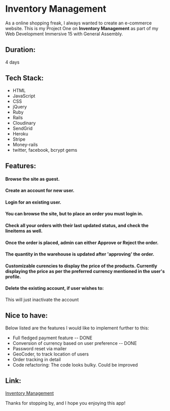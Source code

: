 # **Inventory Management**
As a online shopping freak, I always wanted to create an e-commerce website.
This is my Project One on **Inventory Management** as part of my Web Development Immersive 15 with General Assembly.

## Duration:
4 days

## Tech Stack:
- HTML
- JavaScript
- CSS
- jQuery
- Ruby
- Rails
- Cloudinary
- SendGrid
- Heroku
- Stripe
- Money-rails
- twitter, facebook, bcrypt gems

## Features:

#### Browse the site as guest.
#### Create an account for new user.
#### Login for an existing user.
#### You can browse the site, but to place an order you must login in.
#### Check all your orders with their last updated status, and check the lineitems as well.
#### Once the order is placed, admin can either Approve or Reject the order.
#### The quantity in the warehouse is updated after 'approving' the order.
#### Customizable curencies to display the price of the products. Currently displaying the price as per the preferred currency mentioned in the user's profile.
#### Delete the existing account, if user wishes to:
This will just inactivate the account


## Nice to have:
Below listed are the features I would like to implement further to this:
- Full fledged payment feature -- DONE
- Conversion of currency based on user preference -- DONE
- Password reset via mailer
- GeoCoder, to track location of users
- Order tracking in detail
- Code refactoring: The code looks bulky. Could be improved

## Link:
 [Inventory Management](https://store-inventory-management.herokuapp.com)

Thanks for stopping by, and I hope you enjoying this app!

